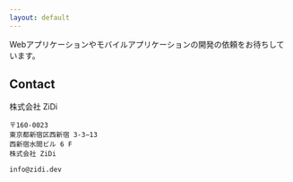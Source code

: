 ```yaml
---
layout: default 
---
```



Webアプリケーションやモバイルアプリケーションの開発の依頼をお待ちしています。

## Contact

株式会社 ZiDi

```
〒160-0023
東京都新宿区西新宿 3-3−13
西新宿水間ビル 6 F
株式会社 ZiDi

info@zidi.dev
```
